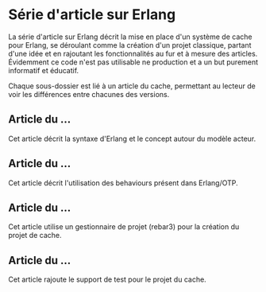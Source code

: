 # Série d'article sur Erlang

La série d'article sur Erlang décrit la mise en place d'un système de
cache pour Erlang, se déroulant comme la création d'un projet
classique, partant d'une idée et en rajoutant les fonctionnalités au
fur et à mesure des articles. Évidemment ce code n'est pas utilisable
ne production et a un but purement informatif et éducatif.

Chaque sous-dossier est lié à un article du cache, permettant au
lecteur de voir les différences entre chacunes des versions.

## Article du ...

Cet article décrit la syntaxe d'Erlang et le concept autour du modèle
acteur.

## Article du ...

Cet article décrit l'utilisation des behaviours présent dans
Erlang/OTP.

## Article du ...

Cet article utilise un gestionnaire de projet (rebar3) pour la
création du projet de cache.

## Article du ...

Cet article rajoute le support de test pour le projet du cache.
